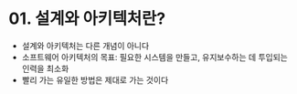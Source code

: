 # 01. 설계와 아키텍처란?
- 설계와 아키텍처는 다른 개념이 아니다
- 소프트웨어 아키텍처의 목표: 필요한 시스템을 만들고, 유지보수하는 데 투입되는 인력을 최소화
- 빨리 가는 유일한 방법은 제대로 가는 것이다
